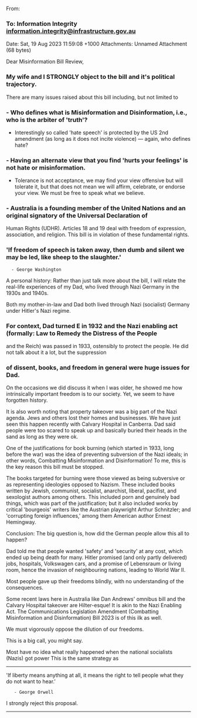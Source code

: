From:
### To: Information Integrity <information.integrity@infrastructure.gov.au>
Date: Sat, 19 Aug 2023 11:59:08 +1000
Attachments: Unnamed Attachment (68 bytes)

Dear Misinformation Bill Review,

### My wife and I STRONGLY object to the bill and it's political trajectory.

There are many issues raised about this bill including, but not limited to

### - Who defines what is Misinformation and Disinformation, i.e., who is the arbiter of 'truth'?
 - Interestingly so called 'hate speech' is protected by the US 2nd amendment (as long as it does not incite violence)
— again, who defines hate?

### - Having an alternate view that you find 'hurts your feelings' is not hate or misinformation.
 - Tolerance is not acceptance, we may find your view offensive but will tolerate it, but that does not mean we will
affirm, celebrate, or endorse your view. We must be free to speak what we believe.

### - Australia is a founding member of the United Nations and an original signatory of the Universal Declaration of
Human Rights (UDHR). Articles 18 and 19 deal with freedom of expression, association, and religion. This bill is in
violation of these fundamental rights.

### 'If freedom of speech is taken away, then dumb and silent we may be led, like sheep to the slaughter.'

      - George Washington

A personal history:
Rather than just talk more about the bill, I will relate the real-life experiences of my Dad, who lived through Nazi
Germany in the 1930s and 1940s.

Both my mother-in-law and Dad both lived through Nazi (socialist) Germany under Hitler's Nazi regime.

### For context, Dad turned E in 1932 and the Nazi enabling act (formally: Law to Remedy the Distress of the People
and the Reich) was passed in 1933, ostensibly to protect the people. He did not talk about it a lot, but the suppression
### of dissent, books, and freedom in general were huge issues for Dad.

On the occasions we did discuss it when I was older, he showed me how intrinsically important freedom is to our
society. Yet, we seem to have forgotten history.

It is also worth noting that property takeover was a big part of the Nazi agenda. Jews and others lost their homes and
businesses. We have just seen this happen recently with Calvary Hospital in Canberra. Dad said people were too
scared to speak up and basically buried their heads in the sand as long as they were ok.

One of the justifications for book burning (which started in 1933, long before the war) was the idea of preventing
subversion of the Nazi ideals; in other words, Combatting Misinformation and Disinformation! To me, this is the key
reason this bill must be stopped.

The books targeted for burning were those viewed as being subversive or as representing ideologies opposed to
Nazism. These included books written by Jewish, communist, socialist, anarchist, liberal, pacifist, and sexologist
authors among others. This included porn and genuinely bad things, which was part of the justification; but it also
included works by critical 'bourgeois' writers like the Austrian playwright Arthur Schnitzler; and 'corrupting foreign
influences,' among them American author Ernest Hemingway.

Conclusion:
The big question is, how did the German people allow this all to happen?

Dad told me that people wanted 'safety' and 'security' at any cost, which ended up being death for many. Hitler
promised (and only partly delivered) jobs, hospitals, Volkswagen cars, and a promise of Lebensraum or living room,
hence the invasion of neighbouring nations, leading to World War II.

Most people gave up their freedoms blindly, with no understanding of the consequences.

Some recent laws here in Australia like Dan Andrews' omnibus bill and the Calvary Hospital takeover are
Hilter-esque! It is akin to the Nazi Enabling Act. The Communications Legislation Amendment (Combatting
Misinformation and Disinformation) Bill 2023 is of this ilk as well.

We must vigorously oppose the dilution of our freedoms.

This is a big call, you might say.

Most have no idea what really happened when the national socialists (Nazis) got power This is the same strategy as


-----

'If liberty means anything at all, it means the right to tell people what they do not want to hear.'

       - George Orwell

I strongly reject this proposal.


-----

